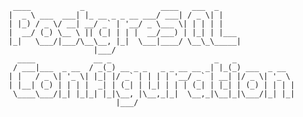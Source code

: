 
     ____           _                 ____   ___  _
    |  _ \ ___  ___| |_ __ _ _ __ ___/ ___| / _ \| |
    | |_) / _ \/ __| __/ _` | '__/ _ \___ \| | | | |
    |  __/ (_) \__ \ || (_| | | |  __/___) | |_| | |___
    |_|   \___/|___/\__\__, |_|  \___|____/ \__\_\_____|
                       |___/
      ____             __ _                       _   _
     / ___|___  _ __  / _(_) __ _ _   _ _ __ __ _| |_(_) ___  _ __
    | |   / _ \| '_ \| |_| |/ _` | | | | '__/ _` | __| |/ _ \| '_ \ 
    | |__| (_) | | | |  _| | (_| | |_| | | | (_| | |_| | (_) | | | |
     \____\___/|_| |_|_| |_|\__, |\__,_|_|  \__,_|\__|_|\___/|_| |_|
                            |___/

